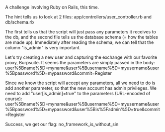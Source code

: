 A challenge involving Ruby on Rails, this time.

The hint tells us to look at 2 files: app/controllers/user_controller.rb and db/schema.rb

The first tells us that the script will just pass any parameters it receives to the db, and the second file tells us the database schema (= how the tables are made up).
Immediately after reading the schema, we can tell that the column "is_admin" is very important.

Let's try creating a new user and capturing the exchange with our favorite proxy, Burpsuite. It seems the parameters are simply passed in the body:
user%5Bname%5D=myname&user%5Busername%5D=myusername&user%5Bpassword%5D=mypassword&commit=Register

Since we know the script will accept any parameters, all we need to do is add another parameter, so that the new account has admin privileges. We need to add "user[is_admin]=true" to the parameters (URL-encoded of course):
user%5Bname%5D=myname&user%5Busername%5D=myusername&user%5Bpassword%5D=mypassword&user%5Bis%5Fadmin%5D=true&commit=Register

Success, we get our flag: no_framework_is_without_sin